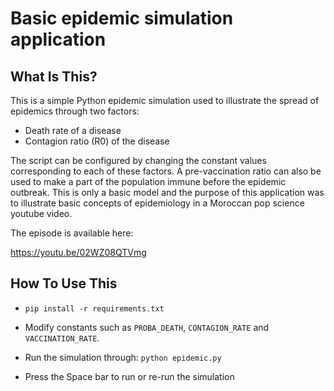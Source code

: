 Basic epidemic simulation application
================================


What Is This?
-------------

This is a simple Python epidemic simulation used to illustrate the spread of epidemics through two factors:
- Death rate of a disease
- Contagion ratio (R0) of the disease

The script can be configured by changing the constant values corresponding to each of these factors. A pre-vaccination ratio can also be used to make a part of the population immune before the epidemic outbreak.
This is only a basic model and the purpose of this application was to illustrate basic concepts of epidemiology in a Moroccan pop science youtube video.

The episode is available here:

https://youtu.be/02WZ08QTVmg


How To Use This
---------------
- `pip install -r requirements.txt`

- Modify constants such as `PROBA_DEATH`, `CONTAGION_RATE` and `VACCINATION_RATE`.

- Run the simulation through:
`python epidemic.py`

- Press the Space bar to run or re-run the simulation
